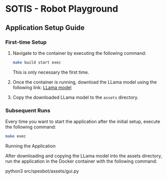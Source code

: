 # SOTIS - Robot Playground

## Application Setup Guide

### First-time Setup

1. Navigate to the container by executing the following command:
    ```bash
    make build start exec
    ```
   This is only necessary the first time.

2. Once the container is running, download the LLama model using the following link:
   [LLama model](https://huggingface.co/TheBloke/Llama-2-7B-Chat-GGUF/blob/main/llama-2-7b-chat.Q8_0.gguf)

3. Copy the downloaded LLama model to the `assets` directory.

### Subsequent Runs

Every time you want to start the application after the initial setup, execute the following command:
```bash
make exec
```
Running the Application

After downloading and copying the LLama model into the assets directory, run the application in the Docker container with the following command:

python3 src/spesbot/assets/gui.py

